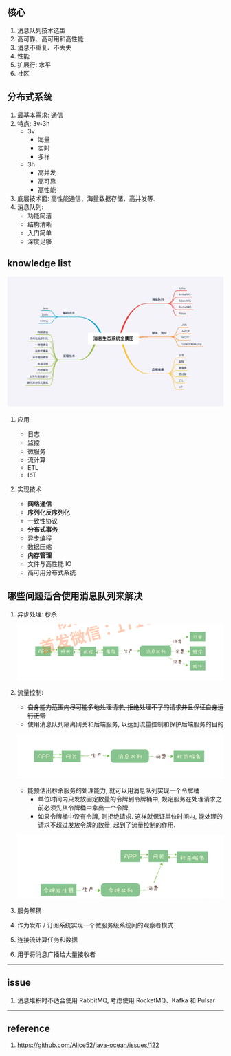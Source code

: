 ## 核心

1. 消息队列技术选型
2. 高可靠、高可用和高性能
3. 消息不重复、不丢失
4. 性能
5. 扩展行: 水平
6. 社区

## 分布式系统

1. 最基本需求: 通信
2. 特点: 3v-3h
   - 3v
     - 海量
     - 实时
     - 多样
   - 3h
     - 高并发
     - 高可靠
     - 高性能
3. 底层技术面: 高性能通信、海量数据存储、高并发等.
4. 消息队列:
   - 功能简洁
   - 结构清晰
   - 入门简单
   - 深度足够

## knowledge list

![avatar](/static/image/mq/mq-knowledge-list.png)

1. 应用

   - 日志
   - 监控
   - 微服务
   - 流计算
   - ETL
   - IoT

2. 实现技术

   - **网络通信**
   - **序列化反序列化**
   - 一致性协议
   - **分布式事务**
   - 异步编程
   - 数据压缩
   - **内存管理**
   - 文件与高性能 IO
   - 高可用分布式系统

## 哪些问题适合使用消息队列来解决

1. 异步处理: 秒杀

   ![avatar](/static/image/mq/mq-seckill.png)

2. 流量控制:

   - ~~自身能力范围内尽可能多地处理请求, 拒绝处理不了的请求并且保证自身运行正常~~
   - 使用消息队列隔离网关和后端服务, 以达到流量控制和保护后端服务的目的

   ![avatar](/static/image/mq/mq-seckill-access-control.png)

   - 能预估出秒杀服务的处理能力, 就可以用消息队列实现一个令牌桶
     - 单位时间内只发放固定数量的令牌到令牌桶中, 规定服务在处理请求之前必须先从令牌桶中拿出一个令牌,
     - 如果令牌桶中没有令牌, 则拒绝请求. 这样就保证单位时间内, 能处理的请求不超过发放令牌的数量, 起到了流量控制的作用.

   ![avatar](/static/image/mq/mq-seckill-token-bucket.png)

3. 服务解耦
4. 作为发布 / 订阅系统实现一个微服务级系统间的观察者模式
5. 连接流计算任务和数据
6. 用于将消息广播给大量接收者

---

## issue

1. 消息堆积时不适合使用 RabbitMQ, 考虑使用 RocketMQ、Kafka 和 Pulsar

---

## reference

1. https://github.com/Alice52/java-ocean/issues/122